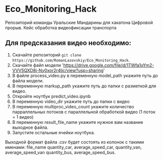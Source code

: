 # Eco_Monitoring_Hack
  Репозиторий команды Уральские Мандарины для хакатона Цифровой прорыв. Кейс обработка видеофиксации транспорта

## Для предсказания видео необходимо:

 1. Скачайте репозиторий `git clone https://github.com/RomanLazovskiy/Eco_Monitoring_Hack`.
 2. Скачайте файл модели 'https://drive.google.com/file/d/1TWfa1oYm2-VVV5QXD8j-Ny0xor2r4ljc/view?usp=sharing'
 3. В файле process_video.py в переменную model_path укажите путь до файла модели.
 4. В переменную markup_path укажите путь до папки с разметкой для видео.
 5. Откройте ноутбук predict_video.ipynb
 6. В переменную video_dir укажите путь до папки с видео
 7. В переменную multiproc_video_count укажите количество парраллельных потоков с параллельной обработкой видео (1 поток = 1 видео)
 8. В переменную result_file_name укажите нужное вам название выходное файла.
 9. Запустите остальные ячейки ноутбука.

Выходной формат файла .csv будет состоять из колонок с такими именами:
file_name	quantity_car, average_speed_car,	quantity_van,	average_speed_van	quantity_bus,	average_speed_bus.

    
